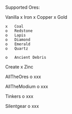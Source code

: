 Supported Ores:

  Vanilla
    x   Iron
    x   Copper
    x   Gold
    
    x   Coal
    o   Redstone
    o   Lapis
    o   Diamond
    o   Emerald
    o   Quartz

    o   Ancient Debris
  Create
    x   Zinc
  
  AllTheOres
    o   xxx
  
  AllTheModium
    o   xxx
  
  Tinkers
    o   xxx
  
  Silentgear
    o   xxx
  
